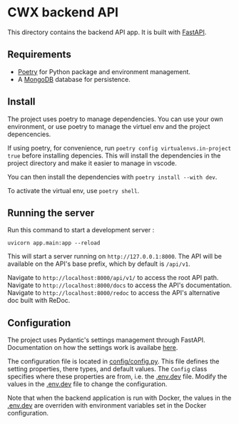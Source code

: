 # CWX backend API

This directory contains the backend API app. It is built with [FastAPI](https://fastapi.tiangolo.com/).

## Requirements

* [Poetry](https://python-poetry.org/) for Python package and environment management.
* A [MongoDB](https://www.mongodb.com/) database for persistence.

## Install

The project uses poetry to manage dependencies. You can use your own environment, or use poetry to manage the virtuel env and the project depencencies.

If using poetry, for convenience, run `poetry config virtualenvs.in-project true` before installing depencies. This will install the dependencies in the project directory and make it easier to manage in vscode.

You can then install the dependencies with `poetry install --with dev`.

To activate the virtual env, use `poetry shell`.

## Running the server

Run this command to start a development server :

```console
uvicorn app.main:app --reload
```

This will start a server running on `http://127.0.0.1:8000`. The API will be available on the API's base prefix, which by default is `/api/v1`.

Navigate to `http://localhost:8000/api/v1/` to access the root API path.
Navigate to `http://localhost:8000/docs` to access the API's documentation.
Navigate to `http://localhost:8000/redoc` to access the API's alternative doc built with ReDoc.

## Configuration

The project uses Pydantic's settings management through FastAPI. Documentation on how the settings work is availabe [here](https://fastapi.tiangolo.com/advanced/settings/).

The configuration file is located in [config/config.py](app/config/config.py). This file defines the setting properties, there types, and default values. The `Config` class specifies where these properties are from, i.e. the [.env.dev](.env.dev) file. Modify the values in the [.env.dev](.env.dev) file to change the configuration.

Note that when the backend application is run with Docker, the values in the [.env.dev](.env.dev) are overriden with environment variables set in the Docker configuration.
